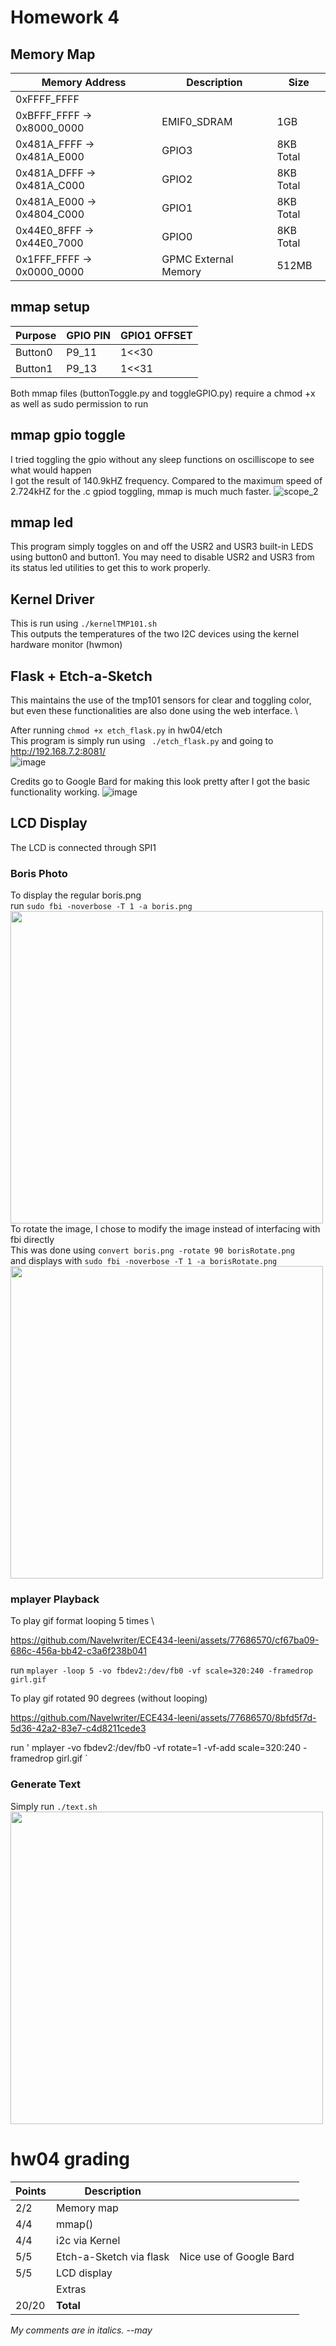 # Homework 4
## Memory Map
| Memory Address| Description| Size|
| ----------- | ----------| --|
| 0xFFFF_FFFF     |      | |
| 0xBFFF_FFFF -> 0x8000_0000     | EMIF0_SDRAM     | 1GB|
| 0x481A_FFFF -> 0x481A_E000    |   GPIO3        | 8KB Total|
| 0x481A_DFFF -> 0x481A_C000    |   GPIO2        | 8KB Total|
| 0x481A_E000 -> 0x4804_C000    |   GPIO1        | 8KB Total|
| 0x44E0_8FFF -> 0x44E0_7000    |   GPIO0        | 8KB Total|
| 0x1FFF_FFFF -> 0x0000_0000 |  GPMC External Memory         |512MB|

## mmap setup
| Purpose      | GPIO PIN | GPIO1 OFFSET|
| ----------- | ----------| --- |
| Button0     | P9_11     | 1<<30 |
| Button1     | P9_13     | 1<<31 |

Both mmap files (buttonToggle.py and toggleGPIO.py) require a chmod +x as well as sudo permission to run
## mmap gpio toggle
I tried toggling the gpio without any sleep functions on oscilliscope to see what would happen \
I got the result of 140.9kHZ frequency. Compared to the maximum speed of 2.724kHZ for the .c gpiod toggling, mmap is much much faster.
![scope_2](https://github.com/Navelwriter/ECE434-leeni/assets/77686570/0da83ac7-6f82-401b-bdbd-8cf8fbdfaf8c)

## mmap led
This program simply toggles on and off the USR2 and USR3 built-in LEDS using button0 and button1.
You may need to disable USR2 and USR3 from its status led utilities to get this to work properly.

## Kernel Driver
This is run using ` ./kernelTMP101.sh ` \
This outputs the temperatures of the two I2C devices using the kernel hardware monitor (hwmon)
## Flask + Etch-a-Sketch
This maintains the use of the tmp101 sensors for clear and toggling color, but even these functionalities are also done using the web interface. \

After running 
` chmod +x etch_flask.py ` in hw04/etch \
This program is simply run using ` ./etch_flask.py` and going to http://192.168.7.2:8081/ \
![image](https://github.com/Navelwriter/ECE434-leeni/assets/77686570/00f1603a-c5c2-4015-811e-c4b6938e2496)

Credits go to Google Bard for making this look pretty after I got the basic functionality working.
![image](https://github.com/Navelwriter/ECE434-leeni/assets/77686570/3f06461d-4ae6-4e28-845e-3a333ae4717a)

## LCD Display
The LCD is connected through SPI1
### Boris Photo
To display the regular boris.png \
run ` sudo fbi -noverbose -T 1 -a boris.png ` \
<img src="./media/normalDog.jpg" width="500"> \
To rotate the image, I chose to modify the image instead of interfacing with fbi directly \
This was done using ` convert boris.png -rotate 90 borisRotate.png ` \
and displays with ` sudo fbi -noverbose -T 1 -a borisRotate.png ` \
<img src="./media/smartDog.jpg" width="500">

### mplayer Playback
To play gif format looping 5 times \


https://github.com/Navelwriter/ECE434-leeni/assets/77686570/cf67ba09-686c-456a-bb42-c3a6f238b041


run ` mplayer -loop 5 -vo fbdev2:/dev/fb0 -vf scale=320:240 -framedrop girl.gif `

To play gif rotated 90 degrees (without looping)


https://github.com/Navelwriter/ECE434-leeni/assets/77686570/8bfd5f7d-5d36-42a2-83e7-c4d8211cede3


run ' mplayer -vo fbdev2:/dev/fb0 -vf rotate=1 -vf-add scale=320:240 -framedrop girl.gif `
### Generate Text
Simply run ` ./text.sh `
<img src="./media/textDog.jpg" width="500">


###

# hw04 grading

| Points      | Description | |
| ----------- | ----------- | - |
|  2/2 | Memory map 
|  4/4 | mmap()
|  4/4 | i2c via Kernel
|  5/5 | Etch-a-Sketch via flask |  Nice use of Google Bard
|  5/5 | LCD display
|      | Extras
| 20/20 | **Total**

*My comments are in italics. --may*
